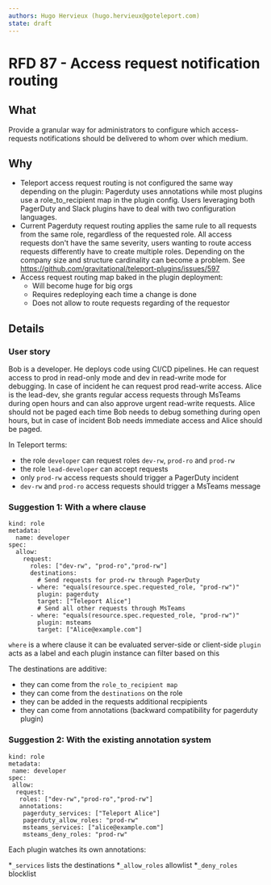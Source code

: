 ```yaml
---
authors: Hugo Hervieux (hugo.hervieux@goteleport.com)
state: draft
---
```

# RFD 87 - Access request notification routing

## What

Provide a granular way for administrators to configure which access-requests notifications should be delivered to whom over which medium.

## Why

- Teleport access request routing is not configured the same way depending on the plugin: Pagerduty uses annotations while most plugins use a role_to_recipient map in the plugin config. Users leveraging both PagerDuty and Slack plugins have to deal with two configuration languages.
- Current Pagerduty request routing applies the same rule to all requests from the same role, regardless of the requested role. All access requests don't have the same severity, users wanting to route access requests differently have to create multiple roles. Depending on the company size and structure cardinality can become a problem. See https://github.com/gravitational/teleport-plugins/issues/597
- Access request routing map baked in the plugin deployment:
  - Will become huge for big orgs
  - Requires redeploying each time a change is done
  - Does not allow to route requests regarding of the requestor

## Details

### User story

Bob is a developer. He deploys code using CI/CD pipelines. He can request access to prod in read-only mode and dev in read-write mode for debugging. In case of incident he can request prod read-write access.
Alice is the lead-dev, she grants regular access requests through MsTeams during open hours and can also approve urgent read-write requests.
Alice should not be paged each time Bob needs to debug something during open hours, but in case of incident Bob needs immediate access and Alice should be paged.

In Teleport terms:

- the role `developer` can request roles `dev-rw`, `prod-ro` and `prod-rw`
- the role `lead-developer` can accept requests
- only `prod-rw` access requests should trigger a PagerDuty incident
- `dev-rw` and `prod-ro` access requests should trigger a MsTeams message

### Suggestion 1: With a where clause

```
kind: role
metadata:
  name: developer
spec:
  allow:
    request:
      roles: ["dev-rw", "prod-ro","prod-rw"]
      destinations:
        # Send requests for prod-rw through PagerDuty
      - where: "equals(resource.spec.requested_role, "prod-rw")"
        plugin: pagerduty
        target: ["Teleport Alice"]
        # Send all other requests through MsTeams
      - where: "equals(resource.spec.requested_role, "prod-rw")"
        plugin: msteams
        target: ["Alice@example.com"]
```

`where` is a where clause it can be evaluated server-side or client-side
`plugin` acts as a label and each plugin instance can filter based on this

The destinations are additive:
- they can come from the `role_to_recipient map`
- they can come from the `destinations` on the role
- they can be added in the requests additional recpipients
- they can come from annotations (backward compatibility for pagerduty plugin)

### Suggestion 2: With the existing annotation system

```
kind: role
metadata:
 name: developer
spec:
 allow:
  request:
   roles: ["dev-rw","prod-ro","prod-rw"]
   annotations:
    pagerduty_services: ["Teleport Alice"]
    pagerduty_allow_roles: "prod-rw"
    msteams_services: ["alice@example.com"]
    msteams_deny_roles: "prod-rw"
```

Each plugin watches its own annotations:

*`_services` lists the destinations
*`_allow_roles`  allowlist
*`_deny_roles` blocklist
